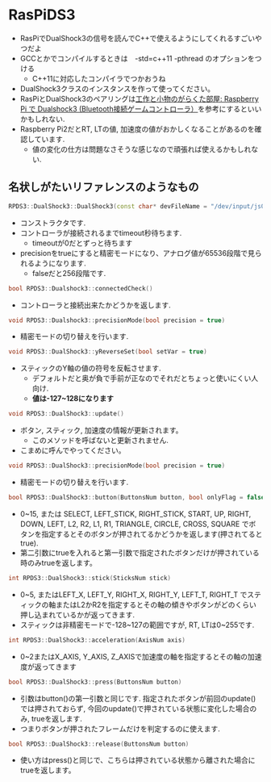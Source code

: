# RasPiDS3
* RasPiでDualShock3の信号を読んでC++で使えるようにしてくれるすごいやつだよ
* GCCとかでコンパイルするときは　-std=c++11 -pthread のオプションをつける
    * C++11に対応したコンパイラでつかおうね
* DualShock3クラスのインスタンスを作って使ってください。
* RasPiとDualShock3のペアリングは[工作と小物のがらくた部屋: Raspberry Pi で Dualshock3 (Bluetooth接続ゲームコントローラ）]( http://junkroom2cyberrobotics.blogspot.jp/2013/03/raspberry-pi-dualshock3-bluetooth.html)を参考にするといいかもしれない.
* Raspberry Pi2だとRT, LTの値, 加速度の値がおかしくなることがあるのを確認しています.
    * 値の変化の仕方は問題なさそうな感じなので頑張れば使えるかもしれない.

## 名状しがたいリファレンスのようなもの
```cpp
RPDS3::DualShock3::DualShock3(const char* devFileName = "/dev/input/js0", bool precision = false, int timeout = 0)
```
* コンストラクタです.
* コントローラが接続されるまでtimeout秒待ちます.
    * timeoutが0だとずっと待ちます
* precisionをtrueにすると精密モードになり、アナログ値が65536段階で見られるようになります.
    * falseだと256段階です.

```cpp
bool RPDS3::Dualshock3::connectedCheck()
```
* コントローラと接続出来たかどうかを返します.

```cpp
void RPDS3::Dualshock3::precisionMode(bool precision = true)
```
* 精密モードの切り替えを行います.

```cpp
void RPDS3::DualShock3::yReverseSet(bool setVar = true)
```
* スティックのY軸の値の符号を反転させます.
    * デフォルトだと奥が負で手前が正なのでそれだとちょっと使いにくい人向け.
    * **値は-127~128になります**

```cpp
void RPDS3::DualShock3::update()
```
* ボタン, スティック, 加速度の情報が更新されます。
    * このメソッドを呼ばないと更新されません.
* こまめに呼んでやってください。

```cpp
void RPDS3::DualShock3::precisionMode(bool precision = true)
```
* 精密モードの切り替えを行います.

```cpp
bool RPDS3::DualShock3::button(ButtonsNum button, bool onlyFlag = false)
```
* 0~15, または SELECT, LEFT_STICK, RIGHT_STICK, START, UP, RIGHT, DOWN, LEFT, L2, R2, L1, R1, TRIANGLE, CIRCLE, CROSS, SQUARE でボタンを指定するとそのボタンが押されてるかどうかを返します(押されてるとtrue).
* 第二引数にtrueを入れると第一引数で指定されたボタンだけが押されている時のみtrueを返します。

```cpp
int RPDS3::DualShock3::stick(SticksNum stick)
```
* 0~5, またはLEFT_X, LEFT_Y, RIGHT_X, RIGHT_Y, LEFT_T, RIGHT_T でスティックの軸またはL2かR2を指定するとその軸の傾きやボタンがどのくらい押し込まれているかが返ってきます.
* スティックは非精密モードで-128~127の範囲ですが, RT, LTは0~255です.

```cpp
int RPDS3::DualShock3::acceleration(AxisNum axis)
```
* 0~2またはX_AXIS, Y_AXIS, Z_AXISで加速度の軸を指定するとその軸の加速度が返ってきます

```cpp
bool RPDS3::DualShock3::press(ButtonsNum button)
```
* 引数はbutton()の第一引数と同じです. 指定されたボタンが前回のupdate()では押されておらず, 今回のupdate()で押されている状態に変化した場合のみ, trueを返します.
* つまりボタンが押されたフレームだけを判定するのに使えます.

```cpp
bool RPDS3::DualShock3::release(ButtonsNum button)
```
* 使い方はpress()と同じで、こちらは押されている状態から離された場合にtrueを返します。
